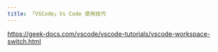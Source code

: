 ```yaml
---
title: 「VSCode」Vs Code 使用技巧
---
```


https://geek-docs.com/vscode/vscode-tutorials/vscode-workspace-switch.html

